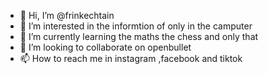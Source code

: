 - 👋 Hi, I’m @frinkechtain
- 👀 I’m interested in the informtion of only in the camputer
- 🌱 I’m currently learning the maths the chess and only that 
- 💞️ I’m looking to collaborate on openbullet 
- 📫 How to reach me in instagram ,facebook and tiktok

<!---
frinkechtain/frinkechtain is a ✨ special ✨ repository because its `README.md` (this file) appears on your GitHub profile.
You can click the Preview link to take a look at your changes.
--->
